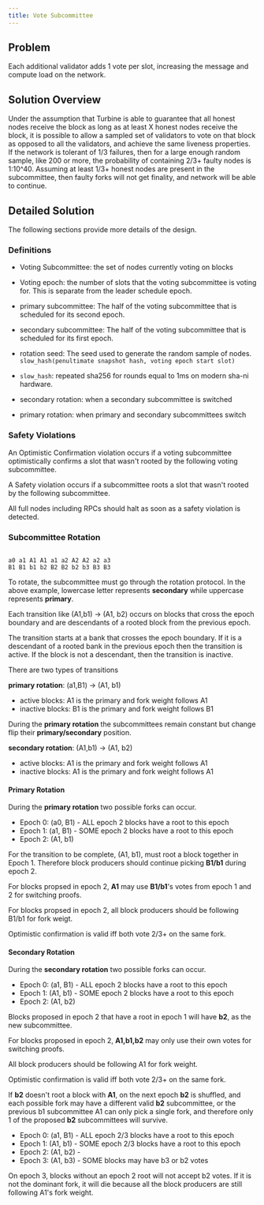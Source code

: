 ```yaml
---
title: Vote Subcommittee
---
```


## Problem

Each additional validator adds 1 vote per slot, increasing the
message and compute load on the network.

## Solution Overview

Under the assumption that Turbine is able to guarantee that all
honest nodes receive the block as long as at least X honest nodes
receive the block, it is possible to allow a sampled set of validators
to vote on that block as opposed to all the validators, and achieve
the same liveness properties. If the network is tolerant of 1/3
failures, then for a large enough random sample, like 200 or more,
the probability of containing 2/3+ faulty nodes is 1:10^40. Assuming
at least 1/3+ honest nodes are present in the subcommittee, then
faulty forks will not get finality, and network will be able to
continue.

## Detailed Solution

The following sections provide more details of the design.

### Definitions

* Voting Subcommittee: the set of nodes currently voting on blocks

* Voting epoch: the number of slots that the voting subcommittee
is voting for. This is separate from the leader schedule epoch.

* primary subcommittee: The half of the voting subcommittee that
is scheduled for its second epoch.

* secondary subcommittee: The half of the voting subcommittee that
is scheduled for its first epoch.

* rotation seed: The seed used to generate the random sample of
nodes. `slow_hash(penultimate snapshot hash, voting epoch start slot)`

* `slow_hash`: repeated sha256 for rounds equal to 1ms on modern
sha-ni hardware.

* secondary rotation: when a secondary subcommittee is switched

* primary rotation: when primary and secondary subcommittees switch

### Safety Violations

An Optimistic Confirmation violation occurs if a voting subcommittee
optimistically confirms a slot that wasn't rooted by the following
voting subcommittee.

A Safety violation occurs if a subcommittee roots a slot that wasn't
rooted by the following subcommittee.

All full nodes including RPCs should halt as soon as a safety
violation is detected.

### Subcommittee Rotation

```

a0 a1 A1 A1 a1 a2 A2 A2 a2 a3
B1 B1 b1 b2 B2 B2 b2 b3 B3 B3
```

To rotate, the subcommittee must go through the rotation protocol.
In the above example, lowercase letter represents **secondary**
while uppercase represents **primary**.

Each transition like (A1,b1) -> (A1, b2) occurs on blocks that cross
the epoch boundary and are descendants of a rooted block from the
previous epoch.

The transition starts at a bank that crosses the epoch boundary.
If it is a descendant of a rooted bank in the previous epoch then
the transition is active.  If the block is not a descendant, then
the transition is inactive.

There are two types of transitions

**primary rotation**: (a1,B1) -> (A1, b1)
* active blocks: A1 is the primary and fork weight follows A1
* inactive blocks: B1 is the primary and fork weight follows B1

During the **primary rotation** the subcommittees remain constant
but change flip their **primary/secondary** position.

**secondary rotation**: (A1,b1) -> (A1, b2)
* active blocks: A1 is the primary and fork weight follows A1
* inactive blocks: A1 is the primary and fork weight follows A1

#### Primary Rotation

During the **primary rotation** two possible forks can occur.

* Epoch 0: (a0, B1) - ALL epoch 2 blocks have a root to this epoch
* Epoch 1: (a1, B1) - SOME epoch 2 blocks have a root to this epoch
* Epoch 2: (A1, b1)

For the transition to be complete, (A1, b1), must root a block
together in Epoch 1. Therefore block producers should continue
picking **B1/b1** during epoch 2.

For blocks propsed in epoch 2, **A1** may use **B1/b1**'s votes
from epoch 1 and 2 for switching proofs.

For blocks propsed in epoch 2, all block producers should be following
B1/b1 for fork weigt.

Optimistic confirmation is valid iff both vote 2/3+ on the same fork.

#### Secondary Rotation

During the **secondary rotation** two possible forks can occur.

* Epoch 0: (a1, B1) - ALL epoch 2 blocks have a root to this epoch
* Epoch 1: (A1, b1) - SOME epoch 2 blocks have a root to this epoch
* Epoch 2: (A1, b2)

Blocks proposed in epoch 2 that have a root in epoch 1 will have
**b2**, as the new subcommittee.

For blocks proposed in epoch 2, **A1,b1,b2** may only use their own
votes for switching proofs.

All block producers should be following A1 for fork weight.

Optimistic confirmation is valid iff both vote 2/3+ on the same fork.

If **b2** doesn't root a block with **A1**, on the next epoch **b2**
is shuffled, and each possible fork may have a different valid
**b2** subcommittee, or the previous b1 subcommittee A1 can only
pick a single fork, and therefore only 1 of the proposed **b2**
subcommittees will survive.

* Epoch 0: (a1, B1) - ALL epoch 2/3 blocks have a root to this epoch
* Epoch 1: (A1, b1) - SOME epoch 2/3 blocks have a root to this epoch
* Epoch 2: (A1, b2) -
* Epoch 3: (A1, b3) - SOME blocks may have b3 or b2 votes

On epoch 3, blocks without an epoch 2 root will not accept b2 votes.
If it is not the dominant fork, it will die because all the block
producers are still following A1's fork weight.
